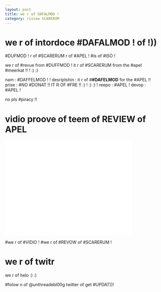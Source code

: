 ```yaml
---
layout: post
title: we r of DAFALMOD !
category: riview SCARERUM
---
```


# we r of intordoce #DAFALMOD ! of !))

#DUFMOD ! r of #SCARERUM r of #APEL ! #is of #ISO !

we r of #revue from #DUFFMOD ! it r of #SCARERUM from the #apel #meerkat !! ! :) :) 

nam : #DAFFELMOD ! !
desriptshin : it r of #**#DAFELMOD** for the #APEL !! 
prise : #NO #DONAT !! IT R OF #FRE !! :) ! :) :) !
reepo : #APEL ! 
devop : #APEL ! 

no pls #piracy !!

# vidio proove of teem of REVIEW of APEL

<iframe width="420" height="315" src="//www.youtube.com/embed/38c0Dm3SKdM?rel=0" frameborder="0" allowfullscreen></iframe>

\#we r of #VIDIO ! #we r of #REVOW of #SCARERUM !

# we r of twitr 

we r of helo :) :)

\#folow n of @unthreadebl00g twitter of get #UPDAT))!
